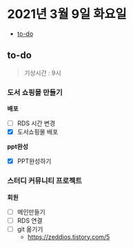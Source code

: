 # 2021년 3월 9일 화요일

- [to-do](#to-do)

## to-do

> 기상시간 : 9시

### 도서 쇼핑몰 만들기

**배포**

- [ ] RDS 시간 변경
- [x] 도서쇼핑몰 배포

**ppt완성**

- [x] PPT완성하기

### 스터디 커뮤니티 프로젝트

**회원**

- [ ] 메인만들기
- [ ] RDS 연결
- [ ] git 옮기기
  - <https://zeddios.tistory.com/5>
